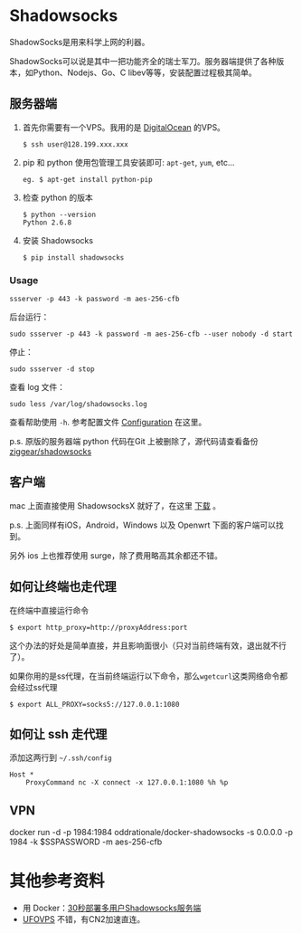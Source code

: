 # Shadowsocks

ShadowSocks是用来科学上网的利器。

ShadowSocks可以说是其中一把功能齐全的瑞士军刀。服务器端提供了各种版本，如Python、Nodejs、Go、C libev等等，安装配置过程极其简单。

## 服务器端

1. 首先你需要有一个VPS。我用的是 [DigitalOcean](https://m.do.co/c/48f3c6e48721) 的VPS。

   ```
   $ ssh user@128.199.xxx.xxx
   ```

2. pip 和 python 使用包管理工具安装即可: `apt-get`, `yum`, etc...

   ```
   eg. $ apt-get install python-pip
   ```

3. 检查 python 的版本

   ```
   $ python --version
   Python 2.6.8
   ```

4. 安装 Shadowsocks

   ```
   $ pip install shadowsocks
   ```

### Usage

```
ssserver -p 443 -k password -m aes-256-cfb
```

后台运行：

```
sudo ssserver -p 443 -k password -m aes-256-cfb --user nobody -d start
```

停止：

```
sudo ssserver -d stop
```

查看 log 文件：

```
sudo less /var/log/shadowsocks.log
```

查看帮助使用 `-h`. 参考配置文件 [Configuration](https://github.com/shadowsocks/shadowsocks/wiki/Configuration-via-Config-File) 在这里。

p.s. 原版的服务器端 python 代码在Git 上被删除了，源代码请查看备份[ziggear/shadowsocks](https://github.com/ziggear/shadowsocks)

## 客户端

mac 上面直接使用 ShadowsocksX 就好了，在这里 [下载](https://shadowsocks.org/en/download/clients.html) 。

p.s. 上面同样有iOS，Android，Windows 以及 Openwrt 下面的客户端可以找到。

另外 ios 上也推荐使用 surge，除了费用略高其余都还不错。

## 如何让终端也走代理

在终端中直接运行命令

```
$ export http_proxy=http://proxyAddress:port
```

这个办法的好处是简单直接，并且影响面很小（只对当前终端有效，退出就不行了）。

如果你用的是ss代理，在当前终端运行以下命令，那么`wgetcurl`这类网络命令都会经过ss代理

```
$ export ALL_PROXY=socks5://127.0.0.1:1080
```

## 如何让 ssh 走代理

添加这两行到 `~/.ssh/config`

```
Host * 
    ProxyCommand nc -X connect -x 127.0.0.1:1080 %h %p
```

## VPN

docker run -d -p 1984:1984 oddrationale/docker-shadowsocks -s 0.0.0.0 -p 1984 -k $SSPASSWORD -m aes-256-cfb


# 其他参考资料

* 用 Docker：[30秒部署多用户Shadowsocks服务端](http://www.jianshu.com/p/4e3b54367991/) 
* [UFOVPS](http://www.ufovps.com/aff.php?aff=122) 不错，有CN2加速直连。



